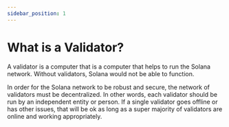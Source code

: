 ```yaml
---
sidebar_position: 1
---
```


# What is a Validator?

A validator is a computer that is a computer that helps to run the
Solana network.  Without validators, Solana would not be able to function.

In order for the Solana network to be robust and secure, the network of validators must be decentralized. In other words, each validator should be run by an independent entity or person. If a single validator goes offline or has other issues, that will be ok as long as a super majority of validators are online and working appropriately.


